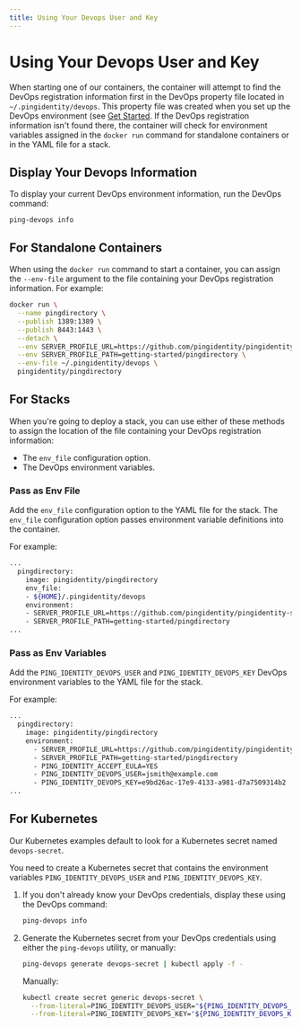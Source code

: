 ```yaml
---
title: Using Your Devops User and Key
---
```

# Using Your Devops User and Key

When starting one of our containers, the container will attempt to find the DevOps registration information first in the DevOps property file located in `~/.pingidentity/devops`. This property file was created when you set up the DevOps environment (see [Get Started](../get-started/getStarted.md). If the DevOps registration information isn't found there, the container will check for environment variables assigned in the `docker run` command for standalone containers or in the YAML file for a stack.

## Display Your Devops Information

To display your current DevOps environment information, run the DevOps command:

  `ping-devops info`

## For Standalone Containers

When using the `docker run` command to start a container, you can assign the `--env-file` argument to the file containing your DevOps registration information. For example:

```bash
docker run \
  --name pingdirectory \
  --publish 1389:1389 \
  --publish 8443:1443 \
  --detach \
  --env SERVER_PROFILE_URL=https://github.com/pingidentity/pingidentity-server-profiles.git \
  --env SERVER_PROFILE_PATH=getting-started/pingdirectory \
  --env-file ~/.pingidentity/devops \
  pingidentity/pingdirectory
```

## For Stacks

When you're going to deploy a stack, you can use either of these methods to assign the location of the file containing your DevOps registration information:

* The `env_file` configuration option.
* The DevOps environment variables.

### Pass as Env File

Add the `env_file` configuration option to the YAML file for the stack. The `env_file` configuration option passes environment variable definitions into the container.

For example:

```sh
...
  pingdirectory:
    image: pingidentity/pingdirectory
    env_file:
    - ${HOME}/.pingidentity/devops
    environment:
    - SERVER_PROFILE_URL=https://github.com/pingidentity/pingidentity-server-profiles.git
    - SERVER_PROFILE_PATH=getting-started/pingdirectory
...
```

### Pass as Env Variables

Add the `PING_IDENTITY_DEVOPS_USER` and `PING_IDENTITY_DEVOPS_KEY` DevOps environment variables to the YAML file for the stack.

For example:

```sh
...
  pingdirectory:
    image: pingidentity/pingdirectory
    environment:
      - SERVER_PROFILE_URL=https://github.com/pingidentity/pingidentity-server-profiles.git
      - SERVER_PROFILE_PATH=getting-started/pingdirectory
      - PING_IDENTITY_ACCEPT_EULA=YES
      - PING_IDENTITY_DEVOPS_USER=jsmith@example.com
      - PING_IDENTITY_DEVOPS_KEY=e9bd26ac-17e9-4133-a981-d7a7509314b2
...
```

## For Kubernetes

Our Kubernetes examples default to look for a Kubernetes secret named `devops-secret`.

You need to create a Kubernetes secret that contains the environment variables `PING_IDENTITY_DEVOPS_USER` and `PING_IDENTITY_DEVOPS_KEY`.

1. If you don't already know your DevOps credentials, display these using the DevOps command:

    ```sh
    ping-devops info
    ```

2. Generate the Kubernetes secret from your DevOps credentials using either the `ping-devops` utility, or manually:

    ```sh
    ping-devops generate devops-secret | kubectl apply -f -
    ```

    Manually:

    ```sh
    kubectl create secret generic devops-secret \
      --from-literal=PING_IDENTITY_DEVOPS_USER="${PING_IDENTITY_DEVOPS_USER}" \
      --from-literal=PING_IDENTITY_DEVOPS_KEY="${PING_IDENTITY_DEVOPS_KEY}"
    ```
